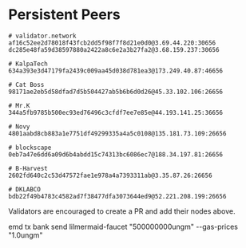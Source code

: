 # Persistent Peers

```
# validator.network
af16c52ee2d78018f43fcb2dd5f98f7f8d21e0d0@3.69.44.220:30656
dc285e48fa59d38597880a2422a8c6e2a3b27fa2@3.68.159.237:30656

# KalpaTech
634a393e3d47179fa2439c009aa45d038d781ea3@173.249.40.87:46656

# Cat Boss
98171ae2eb5d58dfad7d5b504427ab5b6b6d0d26@45.33.102.106:26656

# Mr.K
344a5fb9785b500ec93ed76496c3cfdf7ee7e85e@44.193.141.25:36656

# Novy
4801aabd8cb883a1e7751df49299335a4a5c0108@135.181.73.109:26656

# blockscape
0eb7a47e6dd6a09d6b4abdd15c74313bc6086ec7@188.34.197.81:26656

# B-Harvest
2602fd640c2c53d47572fae1e978a4a7393311ab@3.35.87.26:26656

# DKLABCO
bdb22f49b4783c4582ad7f38477dfa3073644ed9@52.221.208.199:26656
```


Validators are encouraged to create a PR and add their nodes above.


emd tx bank send lilmermaid-faucet <your-validator> "500000000ungm" --gas-prices "1.0ungm"
